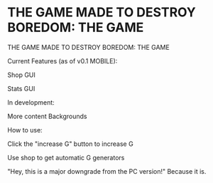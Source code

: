 # THE GAME MADE TO DESTROY BOREDOM: THE GAME

THE GAME MADE TO DESTROY BOREDOM: THE GAME


Current Features (as of v0.1 MOBILE):

Shop GUI

Stats GUI



In development:


More content
Backgrounds


How to use:


Click the "increase G" button to increase G

Use shop to get automatic G generators



"Hey, this is a major downgrade from the PC version!"
Because it is.
